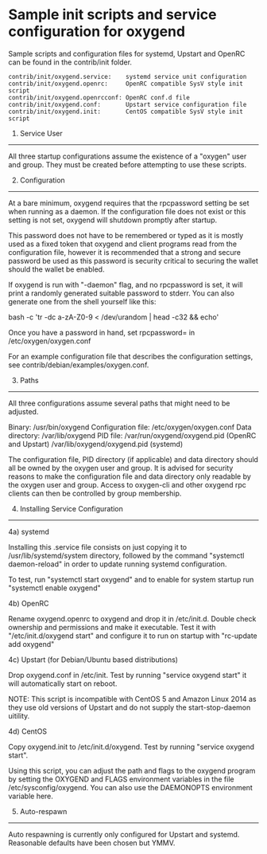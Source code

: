 Sample init scripts and service configuration for oxygend
==========================================================

Sample scripts and configuration files for systemd, Upstart and OpenRC
can be found in the contrib/init folder.

    contrib/init/oxygend.service:    systemd service unit configuration
    contrib/init/oxygend.openrc:     OpenRC compatible SysV style init script
    contrib/init/oxygend.openrcconf: OpenRC conf.d file
    contrib/init/oxygend.conf:       Upstart service configuration file
    contrib/init/oxygend.init:       CentOS compatible SysV style init script

1. Service User
---------------------------------

All three startup configurations assume the existence of a "oxygen" user
and group.  They must be created before attempting to use these scripts.

2. Configuration
---------------------------------

At a bare minimum, oxygend requires that the rpcpassword setting be set
when running as a daemon.  If the configuration file does not exist or this
setting is not set, oxygend will shutdown promptly after startup.

This password does not have to be remembered or typed as it is mostly used
as a fixed token that oxygend and client programs read from the configuration
file, however it is recommended that a strong and secure password be used
as this password is security critical to securing the wallet should the
wallet be enabled.

If oxygend is run with "-daemon" flag, and no rpcpassword is set, it will
print a randomly generated suitable password to stderr.  You can also
generate one from the shell yourself like this:

bash -c 'tr -dc a-zA-Z0-9 < /dev/urandom | head -c32 && echo'

Once you have a password in hand, set rpcpassword= in /etc/oxygen/oxygen.conf

For an example configuration file that describes the configuration settings,
see contrib/debian/examples/oxygen.conf.

3. Paths
---------------------------------

All three configurations assume several paths that might need to be adjusted.

Binary:              /usr/bin/oxygend
Configuration file:  /etc/oxygen/oxygen.conf
Data directory:      /var/lib/oxygend
PID file:            /var/run/oxygend/oxygend.pid (OpenRC and Upstart)
                     /var/lib/oxygend/oxygend.pid (systemd)

The configuration file, PID directory (if applicable) and data directory
should all be owned by the oxygen user and group.  It is advised for security
reasons to make the configuration file and data directory only readable by the
oxygen user and group.  Access to oxygen-cli and other oxygend rpc clients
can then be controlled by group membership.

4. Installing Service Configuration
-----------------------------------

4a) systemd

Installing this .service file consists on just copying it to
/usr/lib/systemd/system directory, followed by the command
"systemctl daemon-reload" in order to update running systemd configuration.

To test, run "systemctl start oxygend" and to enable for system startup run
"systemctl enable oxygend"

4b) OpenRC

Rename oxygend.openrc to oxygend and drop it in /etc/init.d.  Double
check ownership and permissions and make it executable.  Test it with
"/etc/init.d/oxygend start" and configure it to run on startup with
"rc-update add oxygend"

4c) Upstart (for Debian/Ubuntu based distributions)

Drop oxygend.conf in /etc/init.  Test by running "service oxygend start"
it will automatically start on reboot.

NOTE: This script is incompatible with CentOS 5 and Amazon Linux 2014 as they
use old versions of Upstart and do not supply the start-stop-daemon uitility.

4d) CentOS

Copy oxygend.init to /etc/init.d/oxygend. Test by running "service oxygend start".

Using this script, you can adjust the path and flags to the oxygend program by
setting the OXYGEND and FLAGS environment variables in the file
/etc/sysconfig/oxygend. You can also use the DAEMONOPTS environment variable here.

5. Auto-respawn
-----------------------------------

Auto respawning is currently only configured for Upstart and systemd.
Reasonable defaults have been chosen but YMMV.
